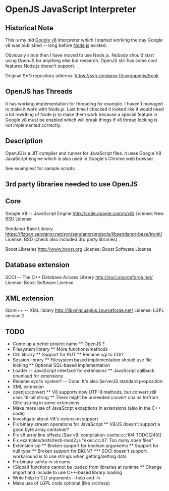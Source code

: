 OpenJS JavaScript Interpreter
=============================

Historical Note
---------------

This is my old [Google v8](http://code.google.com/p/v8/) interpreter which I 
started working the day Google v8 was published -- long before [Node.js](http://nodejs.org) existed.

Obviously since then I have moved to use Node.js. Nobody should start using 
OpenJS for anything else but research. OpenJS still has some cool features 
Node.js doesn't support.

Original SVN repository address: https://svn.sendanor.fi/svn/openjs/trunk

OpenJS has Threads
------------------

It has working implementation for threading for example. I haven't managed to 
make it work with Node.js. Last time I checked it looked like it would need a 
lot rewriting of Node.js to make them work because a special feature in Google 
v8 must be enabled which will break things if v8 thread locking is not 
implemented correctly.

Description
-----------

OpenJS is a JIT compiler and runner for JavaScript files. It uses Google V8 
JavaScript engine which is also used in Google's Chrome web browser.

See examples/ for sample scripts.

3rd party libraries needed to use OpenJS
----------------------------------------

Core
----

Google V8 -- JavaScript Engine
http://code.google.com/p/v8/
License: New BSD License

Sendanor Base Library
https://fizban.sendanor.net/svn/sendanor/projects/libsendanor-base/trunk/
License: BSD (check also included 3rd party libraries)

Boost Libraries
http://www.boost.org
License: Boost Software License

Database extension
------------------

SOCI -- The C++ Database Access Library
http://soci.sourceforge.net/
License: Boost Software License

XML extension
-------------

libxml++ -- XML library
http://libxmlplusplus.sourceforge.net/
License: LGPL version 2

TODO
----

* Come up a better project name
** OpenJS ?
* Filesystem library
** More functions/methods
* CGI library
** Support for PUT
** Rename cgi to CGI?
* Session library
** Filesystem based implementation should use file locking
** Optional SQL-based implementation
* Loader -- JavaScript interface for extensions
** JavaScript callback onunload for extensions
* Rename sys to system? -- Done. It's also ServerJS standard proposition.
* XML extension
* openjs::convert
** V8 supports now UTF-8 methods, but convert still uses 16-bit string
** There might be unneeded convert chains to/from Glib::ustring in some extensions
* Make more use of JavaScript exceptions in extensions (also in the C++ code)
* Investigate about V8's extension support
* Fix binary stream operations for JavaScript
** V8/JS doesn't support a good byte array container?
* Fix v8 error line offsets [See v8: compilation-cache.cc:104 TODO(245)]
* Fix examples/tests/testi-mod2.js "exec.cc:47: Too many open files"
* Extension sql
** Broken support for boolean arguments
** Support for null type
** Broken support for BIGINT
*** SOCI doesn't support, workaround is to use strings when getting/setting data
* Fix binary safety in streams
* (Global) functions cannot be loaded from libraries at runtime
** Change import and include to use C++-based library loading
* Write help to CLI arguments --help and -h
* Make use of LGPL code optional (like src/msp)
